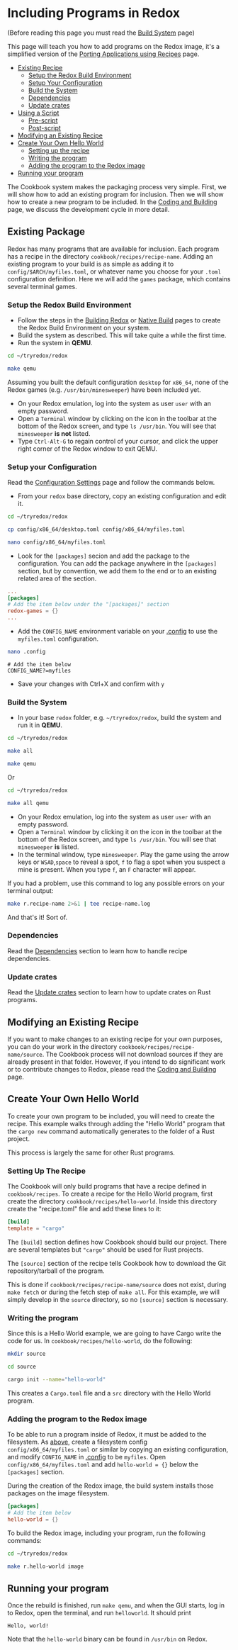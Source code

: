 # Including Programs in Redox

(Before reading this page you must read the [Build System](./build-system-reference.md) page)

This page will teach you how to add programs on the Redox image, it's a simplified version of the [Porting Applications using Recipes](./porting-applications.md) page.

- [Existing Recipe](#existing-recipe)
  - [Setup the Redox Build Environment](#setup-the-redox-build-environment)
  - [Setup Your Configuration](#setup-your-configuration)
  - [Build the System](#build-the-system)
  - [Dependencies](#dependencies)
  - [Update crates](#update-crates)
- [Using a Script](#using-a-script)
  - [Pre-script](#pre-script)
  - [Post-script](#post-script)
- [Modifying an Existing Recipe](#modifying-an-existing-recipe)
- [Create Your Own Hello World](#create-your-own-hello-world)
  - [Setting up the recipe](#setting-up-the-recipe)
  - [Writing the program](#writing-the-program)
  - [Adding the program to the Redox image](#adding-the-program-to-the-redox-image)
- [Running your program](#running-your-program)

The Cookbook system makes the packaging process very simple. First, we will show how to add an existing program for inclusion. Then we will show how to create a new program to be included. In the [Coding and Building](./coding-and-building.md) page, we discuss the development cycle in more detail.

## Existing Package

Redox has many programs that are available for inclusion. Each program has a recipe in the directory `cookbook/recipes/recipe-name`. Adding an existing program to your build is as simple as adding it to `config/$ARCH/myfiles.toml`, or whatever name you choose for your `.toml` configuration definition. Here we will add the `games` package, which contains several terminal games.

### Setup the Redox Build Environment

- Follow the steps in the [Building Redox](./podman-build.md) or [Native Build](./building-redox.md) pages to create the Redox Build Environment on your system.
- Build the system as described. This will take quite a while the first time.
- Run the system in **QEMU**.

```sh
cd ~/tryredox/redox
```

```sh
make qemu
```

Assuming you built the default configuration `desktop` for `x86_64`, none of the Redox games (e.g. `/usr/bin/minesweeper`) have been included yet.

- On your Redox emulation, log into the system as user `user` with an empty password.
- Open a `Terminal` window by clicking on the icon in the toolbar at the bottom of the Redox screen, and type `ls /usr/bin`. You will see that `minesweeper` **is not** listed.
- Type `Ctrl-Alt-G` to regain control of your cursor, and click the upper right corner of the Redox window to exit QEMU.

### Setup your Configuration

Read the [Configuration Settings](./configuration-settings.md) page and follow the commands below.

- From your `redox` base directory, copy an existing configuration and edit it.

```sh
cd ~/tryredox/redox
```

```sh
cp config/x86_64/desktop.toml config/x86_64/myfiles.toml
```

```sh
nano config/x86_64/myfiles.toml
```

- Look for the `[packages]` secion and add the package to the configuration. You can add the package anywhere in the `[packages]` section, but by convention, we add them to the end or to an existing related area of the section.

```toml
...
[packages]
# Add the item below under the "[packages]" section
redox-games = {}
...
```

- Add the `CONFIG_NAME` environment variable on your [.config](./configuration-settings.md#config) to use the `myfiles.toml` configuration.

```sh
nano .config
```

```
# Add the item below
CONFIG_NAME?=myfiles
```

- Save your changes with Ctrl+X and confirm with `y`

### Build the System

- In your base `redox` folder, e.g. `~/tryredox/redox`, build the system and run it in **QEMU**.

```sh
cd ~/tryredox/redox
```

```sh
make all
```

```sh
make qemu
```

Or

```sh
cd ~/tryredox/redox
```

```sh
make all qemu
```

- On your Redox emulation, log into the system as user `user` with an empty password.
- Open a `Terminal` window by clicking it on the icon in the toolbar at the bottom of the Redox screen, and type `ls /usr/bin`. You will see that `minesweeper` **is** listed.
- In the terminal window, type `minesweeper`. Play the game using the arrow keys or `WSAD`,`space` to reveal a spot, `f` to flag a spot when you suspect a mine is present. When you type `f`, an `F` character will appear.

If you had a problem, use this command to log any possible errors on your terminal output:

```sh
make r.recipe-name 2>&1 | tee recipe-name.log
```

And that's it! Sort of. 

### Dependencies

Read the [Dependencies](./porting-applications.md#dependencies) section to learn how to handle recipe dependencies.

### Update crates

Read the [Update crates](./porting-applications.md#update-crates) section to learn how to update crates on Rust programs.

## Modifying an Existing Recipe

If you want to make changes to an existing recipe for your own purposes, you can do your work in the directory `cookbook/recipes/recipe-name/source`. The Cookbook process will not download sources if they are already present in that folder. However, if you intend to do significant work or to contribute changes to Redox, please read the [Coding and Building](./coding-and-building.md) page.

## Create Your Own Hello World

To create your own program to be included, you will need to create the recipe. This example walks through adding the "Hello World" program that the `cargo new` command automatically generates to the folder of a Rust project.

This process is largely the same for other Rust programs.

### Setting Up The Recipe

The Cookbook will only build programs that have a recipe defined in
`cookbook/recipes`. To create a recipe for the Hello World program, first create the directory `cookbook/recipes/hello-world`. Inside this directory create the "recipe.toml" file and add these lines to it:

```toml
[build]
template = "cargo"
```

The `[build]` section defines how Cookbook should build our project. There are
several templates but `"cargo"` should be used for Rust projects.

The `[source]` section of the recipe tells Cookbook how to download the Git repository/tarball of the program.

This is done if `cookbook/recipes/recipe-name/source` does not exist, during `make fetch` or during the fetch step of `make all`. For this example, we will simply develop in the `source` directory, so no `[source]` section is necessary.

### Writing the program

Since this is a Hello World example, we are going to have Cargo write the code for us. In `cookbook/recipes/hello-world`, do the following:

```sh
mkdir source
```

```sh
cd source
```

```sh
cargo init --name="hello-world"
```

This creates a `Cargo.toml` file and a `src` directory with the Hello World program.

### Adding the program to the Redox image

To be able to run a program inside of Redox, it must be added to the filesystem. As [above](#existing-package), create a filesystem config `config/x86_64/myfiles.toml` or similar by copying an existing configuration, and modify `CONFIG_NAME` in [.config](./configuration-settings.md#config) to be `myfiles`. Open `config/x86_64/myfiles.toml` and add `hello-world = {}` below the `[packages]` section.

During the creation of the Redox image, the build system installs those packages on the image filesystem.

```toml
[packages]
# Add the item below
hello-world = {}
```

To build the Redox image, including your program, run the following commands:

```sh
cd ~/tryredox/redox
```

```sh
make r.hello-world image
```

## Running your program

Once the rebuild is finished, run `make qemu`, and when the GUI starts, log in to Redox, open the terminal, and run `helloworld`. It should print

```
Hello, world!
```

Note that the `hello-world` binary can be found in `/usr/bin` on Redox.
